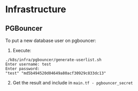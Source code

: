 # Infrastructure

## PGBouncer

To put a new database user on pgbouncer:

1. Execute:

```shell
./k8s/infra/pgbouncer/generate-userlist.sh
Enter username: test
Enter password: 
"test" "md5b494520d04649a80acf30929c833dc13"
```

2. Get the result and include in `main.tf - pgbouncer_secret`
